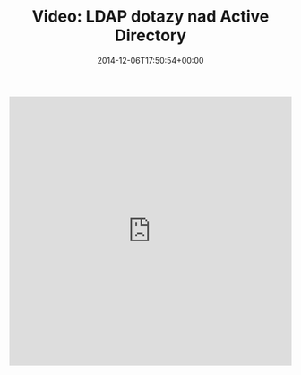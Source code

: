 ﻿---
ref: video-ldap-active-directory
title: 'Video: LDAP dotazy nad&nbsp;Active Directory'
date: 2014-12-06T17:50:54+00:00
layout: post
lang: sk
image: /assets/images/msfest2012_ldap_dotazy.jpg
permalink: /sk/ldap-dotazy-nad-active-directory/
tags:
    - 'Active Directory'
    - LDAP
    - PowerShell
    - Prednášky
    - Video
---

<!--more-->

<iframe width="100%" height="480px" src="https://www.youtube.com/embed/rmOT0z3fwws" title="MS Fest 2012 Praha: LDAP dotazy nad Active Directory (Michael Grafnetter)" frameborder="0" allow="accelerometer; autoplay; clipboard-write; encrypted-media; gyroscope; picture-in-picture" allowfullscreen></iframe>
